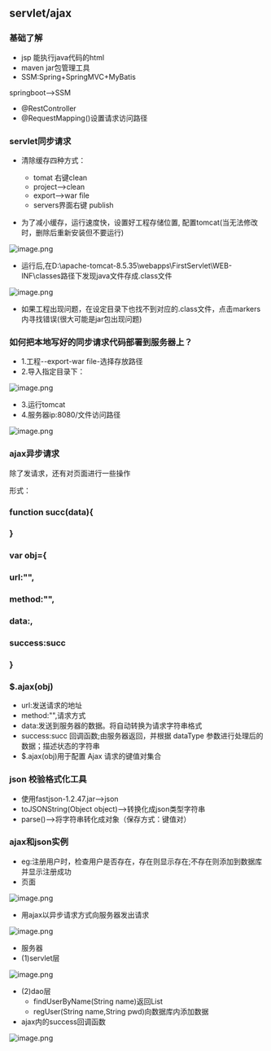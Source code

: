 ## servlet/ajax
### 基础了解
* jsp 能执行java代码的html
* maven jar包管理工具
* SSM:Spring+SpringMVC+MyBatis

springboot-->SSM
* @RestController
* @RequestMapping()设置请求访问路径

### servlet同步请求
* 清除缓存四种方式：
	* tomat 右键clean
	* project-->clean
	* export-->war file 
	* servers界面右键 publish

* 为了减小缓存，运行速度快，设置好工程存储位置,
配置tomcat(当无法修改时，删除后重新安装但不要运行)

![image.png](https://upload-images.jianshu.io/upload_images/14466577-280db6e00f9d6d38.png?imageMogr2/auto-orient/strip%7CimageView2/2/w/1240)

* 运行后,在D:\apache-tomcat-8.5.35\webapps\FirstServlet\WEB-INF\classes路径下发现java文件存成.class文件

![image.png](https://upload-images.jianshu.io/upload_images/14466577-e43baa47445f2e22.png?imageMogr2/auto-orient/strip%7CimageView2/2/w/1240)

* 如果工程出现问题，在设定目录下也找不到对应的.class文件，点击markers内寻找错误(很大可能是jar包出现问题)


### 如何把本地写好的同步请求代码部署到服务器上？

* 1.工程--export-war file-选择存放路径
* 2.导入指定目录下：

![image.png](https://upload-images.jianshu.io/upload_images/14466577-6dbe7cd9423a7933.png?imageMogr2/auto-orient/strip%7CimageView2/2/w/1240)

* 3.运行tomcat
* 4.服务器ip:8080/文件访问路径

![image.png](https://upload-images.jianshu.io/upload_images/14466577-3fbb929d12d306ba.png?imageMogr2/auto-orient/strip%7CimageView2/2/w/1240)


### ajax异步请求

除了发请求，还有对页面进行一些操作

形式：
### function succ(data){
### }
### var obj={
### url:"",
### method:"",
### data:,
### success:succ 				
### }
### $.ajax(obj)
* url:发送请求的地址
* method:"",请求方式
* data:发送到服务器的数据。将自动转换为请求字符串格式
* success:succ 回调函数;由服务器返回，并根据 dataType 参数进行处理后的数据；描述状态的字符串				
* $.ajax(obj)用于配置 Ajax 请求的键值对集合

### json 校验格式化工具
* 使用fastjson-1.2.47.jar-->json
* toJSONString(Object object)-->转换化成json类型字符串
* parse()-->将字符串转化成对象（保存方式：键值对）
### ajax和json实例
* eg:注册用户时，检查用户是否存在，存在则显示存在;不存在则添加到数据库并显示注册成功
* 页面

![image.png](https://upload-images.jianshu.io/upload_images/14466577-e3fec278a0ed5ef3.png?imageMogr2/auto-orient/strip%7CimageView2/2/w/1240)

* 用ajax以异步请求方式向服务器发出请求

![image.png](https://upload-images.jianshu.io/upload_images/14466577-3f7395c521eab63f.png?imageMogr2/auto-orient/strip%7CimageView2/2/w/1240)

* 服务器
* (1)servlet层

![image.png](https://upload-images.jianshu.io/upload_images/14466577-7b2b919e37c8d8ed.png?imageMogr2/auto-orient/strip%7CimageView2/2/w/1240)

* (2)dao层
	* findUserByName(String name)返回List<User>
	* regUser(String name,String pwd)向数据库内添加数据
* ajax内的success回调函数
	
![image.png](https://upload-images.jianshu.io/upload_images/14466577-e8e0e8fe5c8d8030.png?imageMogr2/auto-orient/strip%7CimageView2/2/w/1240)



